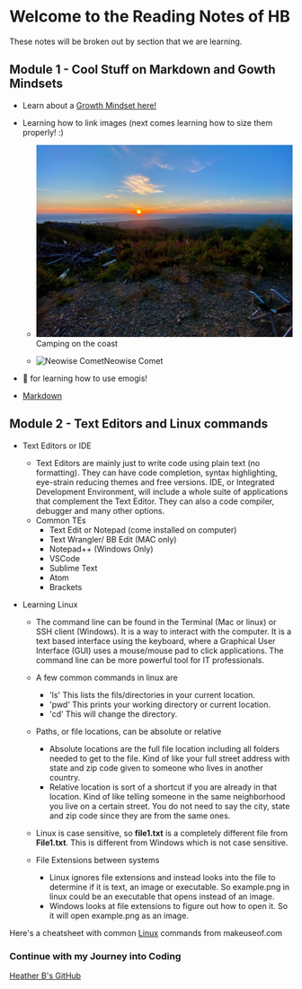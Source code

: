 # Welcome to the Reading Notes of HB
These notes will be broken out by section that we are learning.

## Module 1 - Cool Stuff on Markdown and Gowth Mindsets

- Learn about a [Growth Mindset here!](https://vbchomp.github.io/reading-notes/Growth.md)

- Learning how to link images (next comes learning how to size them properly! :)

  - ![Camping on the coast](campcoast.JPG)Camping on the coast
  
  
  - ![Neowise Comet](neowise.jpeg)Neowise Comet

- :clap:  for learning how to use emogis!

- [Markdown](https://vbchomp.github.io/reading-notes/Markdown.md)

## Module 2 - Text Editors and Linux commands

- Text Editors or IDE
  - Text Editors are mainly just to write code using plain text (no formatting). 
They can have code completion, syntax highlighting, eye-strain reducing themes and free versions.
IDE, or Integrated Development Environment, will include a whole suite of applications that complement the Text Editor. They can also a code compiler, debugger and many other options.
  - Common TEs
    * Text Edit or Notepad (come installed on computer) 
    * Text Wrangler/ BB Edit (MAC only)
    * Notepad++ (Windows Only)
    * VSCode
    * Sublime Text
    * Atom
    * Brackets

- Learning Linux

  - The command line can be found in the Terminal (Mac or linux) or SSH client (Windows). It is a way to interact with the computer. It is a text based interface using the keyboard, where a Graphical User Interface (GUI) uses a mouse/mouse pad to click applications. The command line can be more powerful tool for IT professionals.

  - A few common commands in linux are 
    - 'ls'     This lists the fils/directories in your current location.
    - 'pwd'    This prints your working directory or current location.
    - 'cd'     This will change the directory. 

  - Paths, or file locations, can be absolute or relative
    - Absolute locations are the full file location including all folders needed to get to the file. Kind of like your full street address with state and zip code given to someone who lives in another country.
    - Relative location is sort of a shortcut if you are already in that location. Kind of like telling someone in the same neighborhood you live on a certain street. You do not need to say the city, state and zip code since they are from the same ones.

  - Linux is case sensitive, so **file1.txt** is a completely different file from **File1.txt**. This is different from Windows which is not case sensitive.

  - File Extensions between systems
    - Linux ignores file extensions and instead looks into the file to determine if it is text, an image or executable. So example.png in linux could be an executable that opens instead of an image.
    - Windows looks at file extensions to figure out how to open it. So it will open example.png as an image.

Here's a cheatsheet with common [Linux](linux_cheatsheet.jpg) commands from makeuseof.com


### Continue with my Journey into Coding
[Heather B's GitHub](https://github.com/vbchomp)




